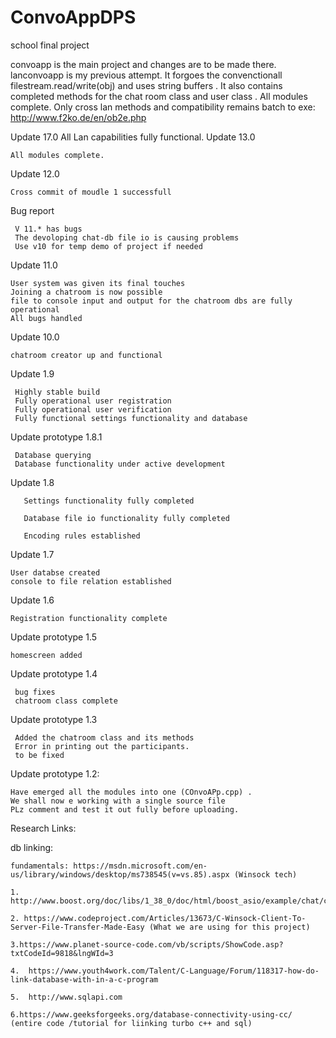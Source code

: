 # ConvoAppDPS
school final project

convoapp is the main project and changes are to be made there.
lanconvoapp is my previous attempt. It forgoes the convenctionall filestream.read/write(obj) and uses
string buffers . It also contains completed methods for the chat room class and user class .
All modules complete. Only cross lan methods and compatibility remains
batch to exe: http://www.f2ko.de/en/ob2e.php

Update 17.0
    All Lan capabilities fully functional. 
Update 13.0

    All modules complete.

Update 12.0

    Cross commit of moudle 1 successfull

Bug report

     V 11.* has bugs
     The devoloping chat-db file io is causing problems
     Use v10 for temp demo of project if needed

Update 11.0

    User system was given its final touches
    Joining a chatroom is now possible
    file to console input and output for the chatroom dbs are fully operational
    All bugs handled

Update 10.0

    chatroom creator up and functional

Update 1.9

     Highly stable build 
     Fully operational user registration 
     Fully operational user verification 
     Fully functional settings functionality and database
     
Update prototype 1.8.1

     Database querying 
     Database functionality under active development

Update 1.8

       Settings functionality fully completed

       Database file io functionality fully completed 

       Encoding rules established


Update 1.7

    User databse created 
    console to file relation established

Update 1.6

    Registration functionality complete

Update prototype 1.5

    homescreen added

Update prototype 1.4

     bug fixes 
     chatroom class complete

Update prototype 1.3

     Added the chatroom class and its methods
     Error in printing out the participants.
     to be fixed


Update prototype 1.2:

    Have emerged all the modules into one (COnvoAPp.cpp) .
    We shall now e working with a single source file 
    PLz comment and test it out fully before uploading.
 

Research Links:


   db linking:
   
    fundamentals: https://msdn.microsoft.com/en-us/library/windows/desktop/ms738545(v=vs.85).aspx (Winsock tech)
    
    1. http://www.boost.org/doc/libs/1_38_0/doc/html/boost_asio/example/chat/chat_client.cpp
    
    2. https://www.codeproject.com/Articles/13673/C-Winsock-Client-To-Server-File-Transfer-Made-Easy (What we are using for this project)
    
    3.https://www.planet-source-code.com/vb/scripts/ShowCode.asp?txtCodeId=9818&lngWId=3
    
    4.  https://www.youth4work.com/Talent/C-Language/Forum/118317-how-do-link-database-with-in-a-c-program
    
    5.  http://www.sqlapi.com 

    6.https://www.geeksforgeeks.org/database-connectivity-using-cc/ (entire code /tutorial for liinking turbo c++ and sql)
